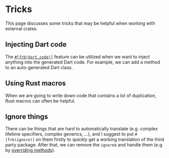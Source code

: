 # Tricks

This page discusses some tricks that may be helpful when working with external crates.

## Injecting Dart code

The [`#[frb(dart_code)]`](../miscellaneous/dart-code) feature can be utilized when we want to inject anything into the generated Dart code.
For example, we can add a method to an auto-generated Dart class.

## Using Rust macros

When we are going to write down code that contains a lot of duplication,
Rust macros can often be helpful.

## Ignore things

There can be things that are hard to automatically translate (e.g. complex lifetime specifiers, complex generics, ...),
and I suggest to put `#[frb(ignore)]` on them firstly to quickly get a working translation of the third party package.
After that, we can remove the `ignore`s and handle them (e.g. by [overriding methods](override-methods)).
